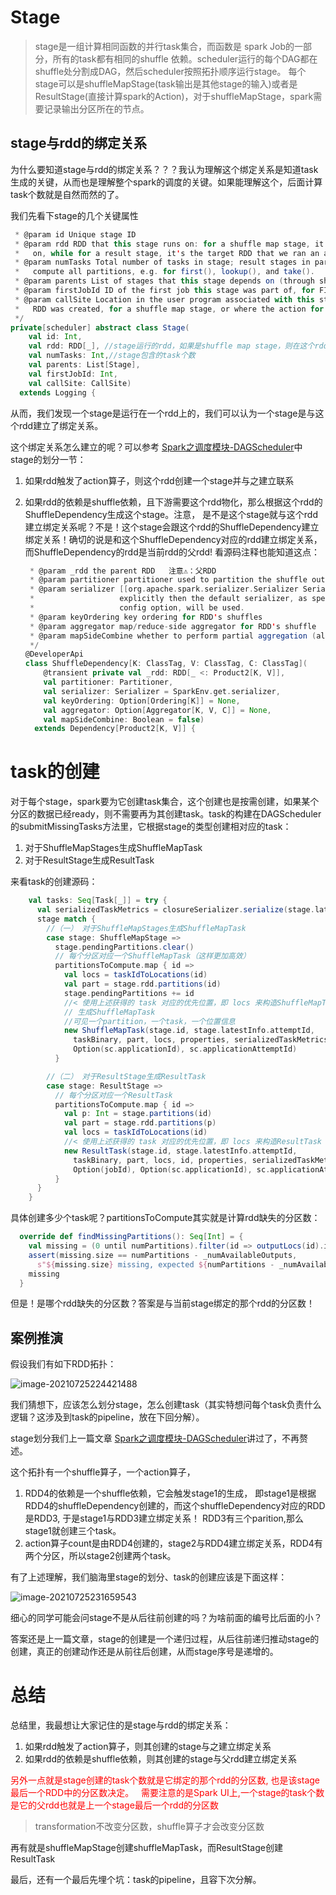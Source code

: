 # Stage
>  stage是一组计算相同函数的并行task集合，而函数是 spark Job的一部分，所有的task都有相同的shuffle 依赖。scheduler运行的每个DAG都在shuffle处分割成DAG，然后scheduler按照拓扑顺序运行stage。
> 每个stage可以是shuffleMapStage(task输出是其他stage的输入)或者是ResultStage(直接计算spark的Action)，对于shuffleMapStage，spark需要记录输出分区所在的节点。

## stage与rdd的绑定关系

为什么要知道stage与rdd的绑定关系？？？我认为理解这个绑定关系是知道task生成的关键，从而也是理解整个spark的调度的关键。如果能理解这个，后面计算task个数就是自然而然的了。

我们先看下stage的几个关键属性

```scala
 * @param id Unique stage ID
 * @param rdd RDD that this stage runs on: for a shuffle map stage, it's the RDD we run map tasks
 *   on, while for a result stage, it's the target RDD that we ran an action on
 * @param numTasks Total number of tasks in stage; result stages in particular may not need to
 *   compute all partitions, e.g. for first(), lookup(), and take().
 * @param parents List of stages that this stage depends on (through shuffle dependencies).
 * @param firstJobId ID of the first job this stage was part of, for FIFO scheduling.
 * @param callSite Location in the user program associated with this stage: either where the target
 *   RDD was created, for a shuffle map stage, or where the action for a result stage was called.
 */
private[scheduler] abstract class Stage(
    val id: Int,
    val rdd: RDD[_], //stage运行的rdd，如果是shuffle map stage，则在这个rdd上运行map task；如果是result stage，则在这个rdd上运行一个action
    val numTasks: Int,//stage包含的task个数
    val parents: List[Stage],
    val firstJobId: Int,
    val callSite: CallSite)
  extends Logging {
```

从而，我们发现一个stage是运行在一个rdd上的，我们可以认为一个stage是与这个rdd建立了绑定关系。

这个绑定关系怎么建立的呢？可以参考  [Spark之调度模块-DAGScheduler](https://mp.weixin.qq.com/s?__biz=MzU2ODg2NDMwMw==&mid=2247484083&idx=1&sn=7100ca30007873fb859e5783447bb826&chksm=fc8639f3cbf1b0e5eda53a203f249edfc4bc097fe58d71f0aecd8fbb2a6fcc3fcbfc246810db&token=524765659&lang=zh_CN#rd)中stage的划分一节：

1.  如果rdd触发了action算子，则这个rdd创建一个stage并与之建立联系

2. 如果rdd的依赖是shuffle依赖，且下游需要这个rdd物化，那么根据这个rdd的ShuffleDependency生成这个stage。注意， 是不是这个stage就与这个rdd建立绑定关系呢？不是！这个stage会跟这个rdd的ShuffleDependency建立绑定关系！确切的说是和这个ShuffleDependency对应的rdd建立绑定关系，而ShuffleDependency的rdd是当前rdd的父rdd!  看源码注释也能知道这点：

   ```scala
    * @param _rdd the parent RDD   注意⚠️：父RDD
    * @param partitioner partitioner used to partition the shuffle output
    * @param serializer [[org.apache.spark.serializer.Serializer Serializer]] to use. If not set
    *                   explicitly then the default serializer, as specified by `spark.serializer`
    *                   config option, will be used.
    * @param keyOrdering key ordering for RDD's shuffles
    * @param aggregator map/reduce-side aggregator for RDD's shuffle
    * @param mapSideCombine whether to perform partial aggregation (also known as map-side combine)
    */
   @DeveloperApi
   class ShuffleDependency[K: ClassTag, V: ClassTag, C: ClassTag](
       @transient private val _rdd: RDD[_ <: Product2[K, V]],
       val partitioner: Partitioner,
       val serializer: Serializer = SparkEnv.get.serializer,
       val keyOrdering: Option[Ordering[K]] = None,
       val aggregator: Option[Aggregator[K, V, C]] = None,
       val mapSideCombine: Boolean = false)
     extends Dependency[Product2[K, V]] {
   ```

   

# task的创建

对于每个stage，spark要为它创建task集合，这个创建也是按需创建，如果某个分区的数据已经ready，则不需要再为其创建task。task的构建在DAGScheduler的submitMissingTasks方法里，它根据stage的类型创建相对应的task：

1.  对于ShuffleMapStages生成ShuffleMapTask
2. 对于ResultStage生成ResultTask

 来看task的创建源码：

```scala
    val tasks: Seq[Task[_]] = try {
      val serializedTaskMetrics = closureSerializer.serialize(stage.latestInfo.taskMetrics).array()
      stage match {
        //（一） 对于ShuffleMapStages生成ShuffleMapTask
        case stage: ShuffleMapStage =>
          stage.pendingPartitions.clear()
          // 每个分区对应一个ShuffleMapTask（这样更加高效）
          partitionsToCompute.map { id =>
            val locs = taskIdToLocations(id)
            val part = stage.rdd.partitions(id)
            stage.pendingPartitions += id
            //< 使用上述获得的 task 对应的优先位置，即 locs 来构造ShuffleMapTask
            // 生成ShuffleMapTask
            //可见一个partition，一个task，一个位置信息
            new ShuffleMapTask(stage.id, stage.latestInfo.attemptId,
              taskBinary, part, locs, properties, serializedTaskMetrics, Option(jobId),
              Option(sc.applicationId), sc.applicationAttemptId)
          }

        //（二） 对于ResultStage生成ResultTask
        case stage: ResultStage =>
          // 每个分区对应一个ResultTask
          partitionsToCompute.map { id =>
            val p: Int = stage.partitions(id)
            val part = stage.rdd.partitions(p)
            val locs = taskIdToLocations(id)
            //< 使用上述获得的 task 对应的优先位置，即 locs 来构造ResultTask
            new ResultTask(stage.id, stage.latestInfo.attemptId,
              taskBinary, part, locs, id, properties, serializedTaskMetrics,
              Option(jobId), Option(sc.applicationId), sc.applicationAttemptId)
          }
      }
    }
```

具体创建多少个task呢？partitionsToCompute其实就是计算rdd缺失的分区数：

```scala
  override def findMissingPartitions(): Seq[Int] = {
    val missing = (0 until numPartitions).filter(id => outputLocs(id).isEmpty)
    assert(missing.size == numPartitions - _numAvailableOutputs,
      s"${missing.size} missing, expected ${numPartitions - _numAvailableOutputs}")
    missing
  }
```

但是！是哪个rdd缺失的分区数？答案是与当前stage绑定的那个rdd的分区数！

## 案例推演

假设我们有如下RDD拓扑：

![image-20210725224421488](https://piggo-picture.oss-cn-hangzhou.aliyuncs.com/image/image-20210725224421488.png)

我们猜想下，应该怎么划分stage，怎么创建task（其实特想问每个task负责什么逻辑？这涉及到task的pipeline，放在下回分解）。

stage划分我们上一篇文章  [Spark之调度模块-DAGScheduler](https://mp.weixin.qq.com/s?__biz=MzU2ODg2NDMwMw==&mid=2247484083&idx=1&sn=7100ca30007873fb859e5783447bb826&chksm=fc8639f3cbf1b0e5eda53a203f249edfc4bc097fe58d71f0aecd8fbb2a6fcc3fcbfc246810db&token=524765659&lang=zh_CN#rd)讲过了，不再赘述。

这个拓扑有一个shuffle算子，一个action算子，

1. RDD4的依赖是一个shuffle依赖，它会触发stage1的生成，  即stage1是根据RDD4的shuffleDependency创建的，而这个shuffleDependency对应的RDD是RDD3, 于是stage1与RDD3建立绑定关系！ RDD3有三个parition,那么stage1就创建三个task。
2. action算子count是由RDD4创建的，stage2与RDD4建立绑定关系，RDD4有两个分区，所以stage2创建两个task。

有了上述理解，我们脑海里stage的划分、task的创建应该是下面这样：

![image-20210725231659543](https://piggo-picture.oss-cn-hangzhou.aliyuncs.com/image/image-20210725231659543.png)

细心的同学可能会问stage不是从后往前创建的吗？为啥前面的编号比后面的小？

答案还是上一篇文章，stage的创建是一个递归过程，从后往前递归推动stage的创建，真正的创建动作还是从前往后创建，从而stage序号是递增的。



# 总结

总结里，我最想让大家记住的是stage与rdd的绑定关系：

1.  如果rdd触发了action算子，则其创建的stage与之建立绑定关系
2. 如果rdd的依赖是shuffle依赖，则其创建的stage与父rdd建立绑定关系

<font color=red>另外一点就是stage创建的task个数就是它绑定的那个rdd的分区数, 也是该stage最后一个RDD中的分区数决定。   需要注意的是Spark UI上,一个stage的task个数是它的父rdd也就是上一个stage最后一个rdd的分区数</font>

>  transformation不改变分区数，shuffle算子才会改变分区数

再有就是shuffleMapStage创建shuffleMapTask，而ResultStage创建ResultTask

最后，还有一个最后先埋个坑：task的pipeline，且容下次分解。
